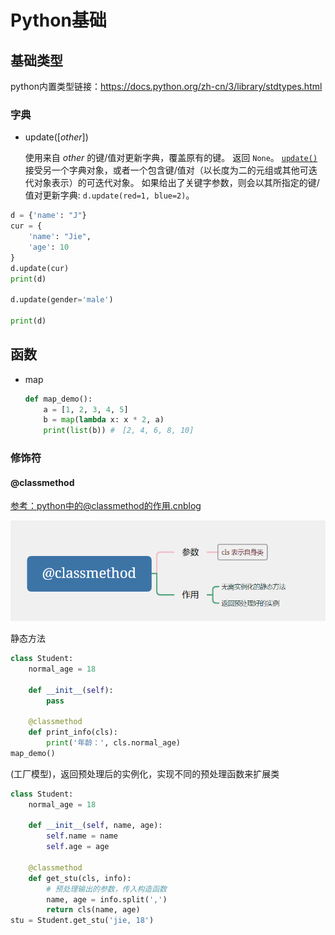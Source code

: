 # Python基础

## 基础类型

python内置类型链接：https://docs.python.org/zh-cn/3/library/stdtypes.html

### 字典



- update([*other*])

  使用来自 *other* 的键/值对更新字典，覆盖原有的键。 返回 `None`。 [`update()`](https://docs.python.org/zh-cn/3/library/stdtypes.html#dict.update) 接受另一个字典对象，或者一个包含键/值对（以长度为二的元组或其他可迭代对象表示）的可迭代对象。 如果给出了关键字参数，则会以其所指定的键/值对更新字典: `d.update(red=1, blue=2)`。

```python
d = {'name': "J"}
cur = {
    'name': "Jie",
    'age': 10
}
d.update(cur)
print(d)

d.update(gender='male')

print(d)
```



## 函数



* map

  ```python
  def map_demo():
      a = [1, 2, 3, 4, 5]
      b = map(lambda x: x * 2, a)
      print(list(b)) #　[2, 4, 6, 8, 10]
  ```

### 修饰符

#### @classmethod

[参考：python中的@classmethod的作用.cnblog](https://blog.csdn.net/weixin_48580001/article/details/115220956)

![image-20230407212629071](readme/image-20230407212629071.png)



静态方法

```python
class Student:
    normal_age = 18

    def __init__(self):
        pass

    @classmethod
    def print_info(cls):
        print('年龄：', cls.normal_age)
map_demo()
```



(工厂模型)，返回预处理后的实例化，实现不同的预处理函数来扩展类

```python
class Student:
    normal_age = 18

    def __init__(self, name, age):
        self.name = name
        self.age = age

    @classmethod
    def get_stu(cls, info):
        # 预处理输出的参数，传入构造函数
        name, age = info.split(',')
        return cls(name, age)
stu = Student.get_stu('jie, 18')
```












